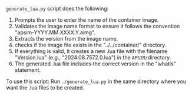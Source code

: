 `generate_lua.py` script does the following:

1. Prompts the user to enter the name of the container image.
2. Validates the image name format to ensure it follows the convention "apsim-YYYY.MM.XXXX.Y.aimg".
3. Extracts the version from the image name.
4. checks if the image file exists in the "../../container/" directory.
5. If everything is valid, it creates a new .lua file with the filename "Version.lua" (e.g., "2024.08.7572.0.lua") in the `APSIM/`directory.
6. The generated .lua file includes the correct version in the "whatis" statement.

To use this script: Run `./generate_lua.py` in the same directory where you want the .lua files to be created.
